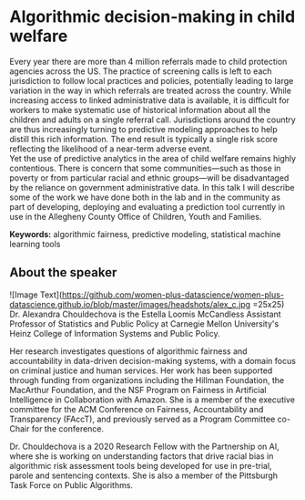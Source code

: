 # Algorithmic decision-making in child welfare  

Every year there are more than 4 million referrals made to child protection agencies across the US. 
The practice of screening calls is left to each jurisdiction to follow local practices and policies, potentially leading to large variation in the way in which 
referrals are treated across the country. While increasing access to linked administrative data is available, it is difficult for workers to make systematic use of 
historical information about all the children and adults on a single referral call.  Jurisdictions around the country are thus increasingly turning to predictive modeling 
approaches to help distill this rich information.  The end result is typically a single risk score reflecting the likelihood of a near-term adverse event.  
Yet the use of predictive analytics in the area of child welfare remains highly contentious. There is concern that some communities—such as those in poverty or 
from particular racial and ethnic groups—will be disadvantaged by the reliance on government administrative data.  In this talk I will describe some of the work we 
have done both in the lab and in the community as part of developing, deploying and evaluating a prediction tool currently in use in the 
Allegheny County Office of Children, Youth and Families.

**Keywords:** algorithmic fairness, predictive modeling, statistical machine learning tools


## About the speaker
![Image Text](https://github.com/women-plus-datascience/women-plus-datascience.github.io/blob/master/images/headshots/alex_c.jpg =25x25) Dr. Alexandra Chouldechova is the 
Estella Loomis McCandless Assistant Professor of Statistics and Public Policy at Carnegie Mellon University's Heinz College of Information Systems and Public Policy. 

Her research investigates questions of algorithmic fairness and accountability in data-driven decision-making systems, with a domain focus on criminal justice and human services.
Her work has been supported through funding from organizations including the Hillman Foundation, the MacArthur Foundation, and the NSF Program on Fairness in Artificial Intelligence 
in Collaboration with Amazon. She is a member of the executive committee for the ACM Conference on Fairness, Accountability and Transparency (FAccT), 
and previously served as a Program Committee co-Chair for the conference.

Dr. Chouldechova is a 2020 Research Fellow with the Partnership on AI, where she is working on understanding factors that drive racial bias in 
algorithmic risk assessment tools being developed for use in pre-trial, parole and sentencing contexts. She is also a member of the Pittsburgh Task Force on Public Algorithms.


